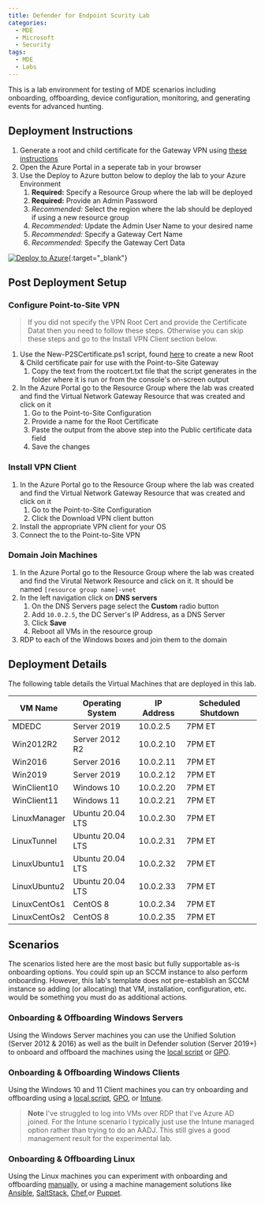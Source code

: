 ```yaml
---
title: Defender for Endpoint Scurity Lab
categories:
  - MDE
  - Microsoft
  - Security
tags:
  - MDE
  - Labs
---
```


This is a lab environment for testing of MDE scenarios including onboarding, offboarding, device configuration, monitoring, and generating events for advanced hunting.

## Deployment Instructions

1. Generate a root and child certificate for the Gateway VPN using [these instructions](../VPN-Setup.html)
1. Open the Azure Portal in a seperate tab in your browser
1. Use the Deploy to Azure button below to deploy the lab to your Azure Environment
    1. **Required:** Specify a Resource Group where the lab will be deployed
    1. **Required:** Provide an Admin Password
    1. *Recommended:* Select the region where the lab should be deployed if using a new resource group
    1. *Recommended:* Update the Admin User Name to your desired name
    1. *Recommended:* Specify a Gateway Cert Name
    1. *Recommended:* Specify the Gateway Cert Data

[![Deploy to Azure](https://aka.ms/deploytoazurebutton)](https://portal.azure.com/#create/Microsoft.Template/uri/https%3A%2F%2Fraw.githubusercontent.com%2Fdmcwee%2Flabs%2Fdev%2FMDELab%2Fazuredeploy.json){:target="_blank"}

## Post Deployment Setup

### Configure Point-to-Site VPN

> If you did not specify the VPN Root Cert and provide the Certificate Datat then you need to follow these steps. Otherwise you can skip these steps and go to the Install VPN Client section below.

1. Use the New-P2SCertificate.ps1 script, found [here](https://raw.githubusercontent.com/dmcwee/labs/master/Common/scripts/New-P2SCertificate.ps1) to create a new Root & Child certificate pair for use with the Point-to-Site Gateway
    1. Copy the text from the rootcert.txt file that the script generates in the folder where it is run or from the console's on-screen output
1. In the Azure Portal go to the Resource Group where the lab was created and find the Virtual Network Gateway Resource that was created and click on it
    1. Go to the Point-to-Site Configuration
    1. Provide a name for the Root Certificate
    1. Paste the output from the above step into the Public certificate data field
    1. Save the changes

### Install VPN Client

1. In the Azure Portal go to the Resource Group where the lab was created and find the Virtual Network Gateway Resource that was created and click on it
    1. Go to the Point-to-Site Configuration
    1. Click the Download VPN client button
1. Install the appropriate VPN client for your OS
1. Connect the to the Point-to-Site VPN

### Domain Join Machines

1. In the Azure Portal go to the Resource Group where the lab was created and find the Virutal Network Resource and click on it. It should be named `[resource group name]-vnet`
1. In the left navigation click on **DNS servers**
    1. On the DNS Servers page select the **Custom** radio button
    1. Add `10.0.2.5`, the DC Server's IP Address, as a DNS Server
    1. Click **Save**
    1. Reboot all VMs in the resource group
1. RDP to each of the Windows boxes and join them to the domain

## Deployment Details

The following table details the Virtual Machines that are deployed in this lab.

VM Name | Operating System | IP Address | Scheduled Shutdown
--- | --- | --- | ---
MDEDC | Server 2019 | 10.0.2.5 | 7PM ET
Win2012R2 | Server 2012 R2 | 10.0.2.10 | 7PM ET
Win2016 | Server 2016 | 10.0.2.11 | 7PM ET
Win2019 | Server 2019 | 10.0.2.12 | 7PM ET
WinClient10 | Windows 10 | 10.0.2.20 | 7PM ET
WinClient11 | Windows 11 | 10.0.2.21 | 7PM ET
LinuxManager | Ubuntu 20.04 LTS | 10.0.2.30 | 7PM ET
LinuxTunnel | Ubuntu 20.04 LTS | 10.0.2.31 | 7PM ET
LinuxUbuntu1 | Ubuntu 20.04 LTS | 10.0.2.32 | 7PM ET
LinuxUbuntu2 | Ubuntu 20.04 LTS | 10.0.2.33 | 7PM ET
LinuxCentOs1 | CentOS 8 | 10.0.2.34 | 7PM ET
LinuxCentOs2 | CentOS 8 | 10.0.2.35 | 7PM ET

## Scenarios

The scenarios listed here are the most basic but fully supportable as-is onboarding options. You could spin up an SCCM instance to also perform onboarding. However, this lab's template does not pre-establish an SCCM instance so adding (or allocating) that VM, installation, configuration, etc. would be something you must do as additional actions.

### Onboarding & Offboarding Windows Servers

Using the Windows Server machines you can use the Unified Solution (Server 2012 & 2016) as well as the built in Defender solution (Server 2019+) to onboard and offboard the machines using the [local script](https://learn.microsoft.com/en-us/microsoft-365/security/defender-endpoint/configure-endpoints-script?view=o365-worldwide) or [GPO](https://learn.microsoft.com/en-us/microsoft-365/security/defender-endpoint/configure-endpoints-gp?view=o365-worldwide).

### Onboarding & Offboarding Windows Clients

Using the Windows 10 and 11 Client machines you can try onboarding and offboarding using a [local script](https://learn.microsoft.com/en-us/microsoft-365/security/defender-endpoint/configure-endpoints-script?view=o365-worldwide), [GPO](https://learn.microsoft.com/en-us/microsoft-365/security/defender-endpoint/configure-endpoints-gp?view=o365-worldwide), or [Intune](https://learn.microsoft.com/en-us/microsoft-365/security/defender-endpoint/configure-endpoints-mdm?view=o365-worldwide).

>**Note** I've struggled to log into VMs over RDP that I've Azure AD joined. For the Intune scenario I typically just use the Intune managed option rather than trying to do an AADJ. This still gives a good management result for the experimental lab.

### Onboarding & Offboarding Linux

Using the Linux machines you can experiment with onboarding and offboarding [manually](https://learn.microsoft.com/en-us/microsoft-365/security/defender-endpoint/linux-install-manually?view=o365-worldwide), or using a machine management solutions like [Ansible](https://learn.microsoft.com/en-us/microsoft-365/security/defender-endpoint/linux-install-with-ansible?view=o365-worldwide), [SaltStack](https://learn.microsoft.com/en-us/microsoft-365/security/defender-endpoint/linux-install-with-saltack?view=o365-worldwide), [Chef](https://learn.microsoft.com/en-us/microsoft-365/security/defender-endpoint/linux-deploy-defender-for-endpoint-with-chef?view=o365-worldwide),or [Puppet](https://learn.microsoft.com/en-us/microsoft-365/security/defender-endpoint/linux-install-with-puppet?view=o365-worldwide).
